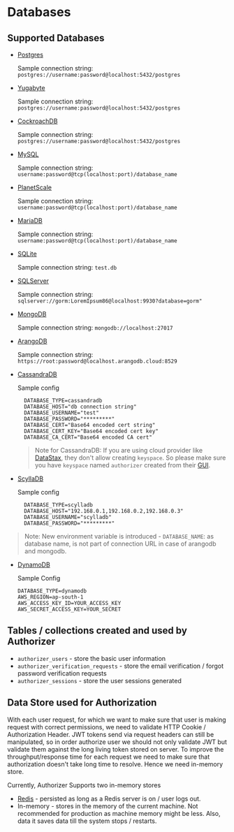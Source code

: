 # Databases

## Supported Databases

- [Postgres](https://www.postgresql.org/)

  Sample connection string: `postgres://username:password@localhost:5432/postgres`

- [Yugabyte](https://www.yugabyte.com/)

  Sample connection string: `postgres://username:password@localhost:5432/postgres`

- [CockroachDB](https://www.cockroachlabs.com)

  Sample connection string: `postgres://username:password@localhost:5432/postgres`

- [MySQL](https://www.mysql.com/)

  Sample connection string: `username:password@tcp(localhost:port)/database_name`

- [PlanetScale](https://planetscale.com/)

  Sample connection string: `username:password@tcp(localhost:port)/database_name`

- [MariaDB](https://mariadb.org/)

  Sample connection string: `username:password@tcp(localhost:port)/database_name`

- [SQLite](https://www.sqlite.org/index.html)

  Sample connection string: `test.db`

- [SQLServer](https://www.microsoft.com/en-us/sql-server/)

  Sample connection string: `sqlserver://gorm:LoremIpsum86@localhost:9930?database=gorm"`

- [MongoDB](https://www.mongodb.com)

  Sample connection string: `mongodb://localhost:27017`

- [ArangoDB](https://www.arangodb.com/)

  Sample connection string: `https://root:password@localhost.arangodb.cloud:8529`

- [CassandraDB](https://cassandra.apache.org/)

  Sample config

  ```
    DATABASE_TYPE=cassandradb
    DATABASE_HOST="db connection string"
    DATABASE_USERNAME="test"
    DATABASE_PASSWORD="*********"
    DATABASE_CERT="Base64 encoded cert string"
    DATABASE_CERT_KEY="Base64 encoded cert key"
    DATABASE_CA_CERT="Base64 encoded CA cert"
  ```

  > Note for CassandraDB: If you are using cloud provider like [DataStax](https://www.datastax.com/products/datastax-astra), they don't allow creating `keyspace`. So please make sure you have `keyspace` named `authorizer` created from their [GUI](https://docs.datastax.com/en/astra/docs/datastax-astra-faq.html#_i_am_trying_to_create_a_keyspace_in_the_cql_shell_and_i_am_running_into_an_error_how_do_i_fix_this).

- [ScyllaDB](https://www.scylladb.com/)

  Sample config

  ```
    DATABASE_TYPE=scylladb
    DATABASE_HOST="192.168.0.1,192.168.0.2,192.168.0.3"
    DATABASE_USERNAME="scylladb"
    DATABASE_PASSWORD="*********"
  ```

> Note: New environment variable is introduced - `DATABASE_NAME`: as database name, is not part of connection URL in case of arangodb and mongodb.

- [DynamoDB](https://aws.amazon.com/dynamodb/)

  Sample Config

  ```
  DATABASE_TYPE=dynamodb
  AWS_REGION=ap-south-1
  AWS_ACCESS_KEY_ID=YOUR_ACCESS_KEY
  AWS_SECRET_ACCESS_KEY=YOUR_SECRET
  ```

## Tables / collections created and used by Authorizer

- `authorizer_users` - store the basic user information
- `authorizer_verification_requests` - store the email verification / forgot password verification requests
- `authorizer_sessions` - store the user sessions generated

## Data Store used for Authorization

With each user request, for which we want to make sure that user is making request with correct permissions, we need to validate HTTP Cookie / Authorization Header. JWT tokens send via request headers can still be manipulated, so in order authorize user we should not only validate JWT but validate them against the long living token stored on server. To improve the throughput/response time for each request we need to make sure that authorization doesn't take long time to resolve. Hence we need in-memory store.

Currently, Authorizer Supports two in-memory stores

- [Redis](https://redis.io/) - persisted as long as a Redis server is on / user logs out.
- In-memory - stores in the memory of the current machine. Not recommended for production as machine memory might be less. Also, data it saves data till the system stops / restarts.
